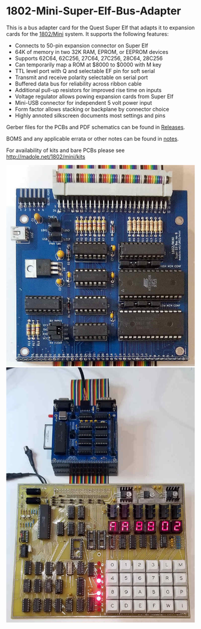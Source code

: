 # 1802-Mini-Super-Elf-Bus-Adapter
This is a bus adapter card for the Quest Super Elf that adapts it to expansion cards for the [1802/Mini](https://github.com/dmadole/1802-Mini) system. It supports the following features:

* Connects to 50-pin expansion connector on Super Elf
* 64K of memory in two 32K RAM, EPROM, or EEPROM devices
* Supports 62C64, 62C256, 27C64, 27C256, 28C64, 28C256
* Can temporarily map a ROM at $8000 to $0000 with M key
* TTL level port with Q and selectable EF pin for soft serial
* Transmit and receive polarity selectable on serial port
* Buffered data bus for reliability across ribbon cable
* Additional pull-up resistors for improved rise time on inputs
* Voltage regulator allows powing expansion cards from Super Elf
* Mini-USB connector for independent 5 volt power input
* Form factor allows stacking or backplane by connector choice
* Highly annoted silkscreen documents most settings and pins

Gerber files for the PCBs and PDF schematics can be found in [Releases](https://github.com/dmadole/1802-Mini-Super-Elf-Bus/releases).

BOMS and any applicable errata or other notes can be found in [notes](https://github.com/dmadole/1802-Mini-Super-Elf-Bus/tree/main/notes).

For availability of kits and bare PCBs please see http://madole.net/1802/mini/kits

![1802/Mini Super Elf Bus Adapter](https://github.com/dmadole/1802-Mini-Super-Elf-Bus/raw/main/photos/1802-mini-super-elf-bus-adapter.jpg)
![Super Elf with 1802/Mini Cards](https://github.com/dmadole/1802-Mini-Super-Elf-Bus/raw/main/photos/super-elf-with-1802-mini-cards.jpg)
